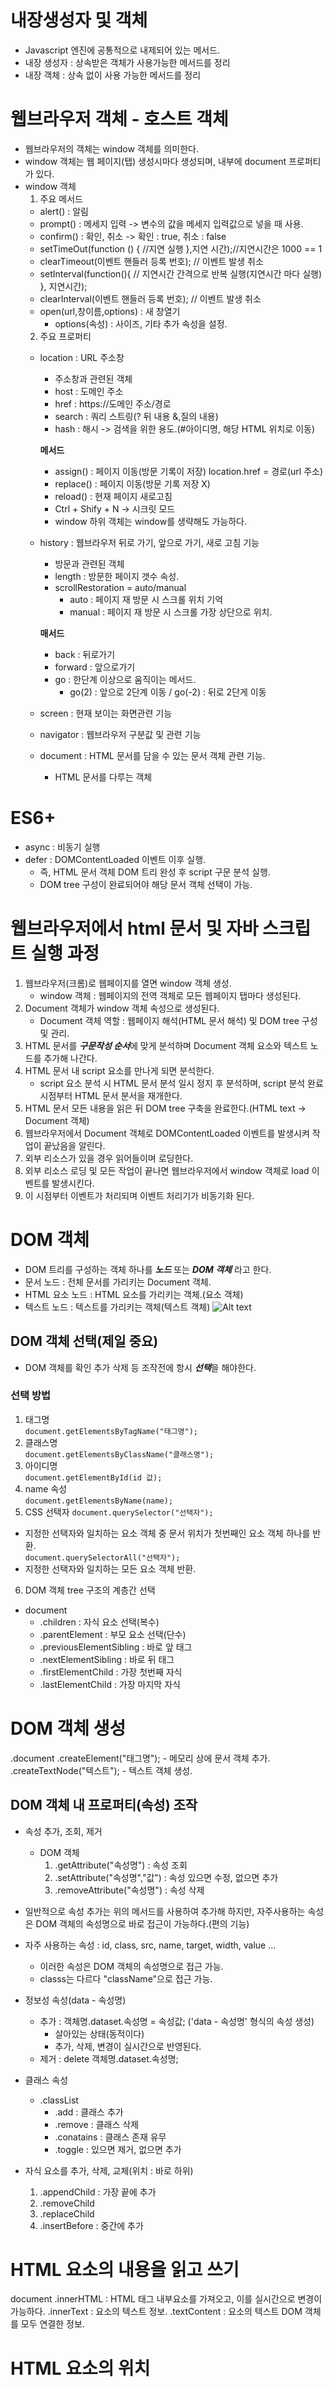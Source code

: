 # 내장생성자 및 객체
- Javascript 엔진에 공통적으로 내제되어 있는 메서드.
- 내장 생성자 : 상속받은 객체가 사용가능한 메서드를 정리
- 내장 객체 : 상속 없이 사용 가능한 메서드를 정리

# 웹브라우저 객체 - 호스트 객체
- 웹브라우저의 객체는 window 객체를 의미한다.
- window 객체는 웹 페이지(탭) 생성시마다 생성되며, 내부에 document 프로퍼티가 있다.
- window 객체
    1. 주요 메서드
    - alert() : 알림
    - prompt() : 메세지 입력 -> 변수의 값을 메세지 입력값으로 넣을 때 사용.
    - confirm() : 확인, 취소 -> 확인 : true, 취소 : false
    - setTimeOut(function () {
        //지연 실행
    },지연 시간);//지연시간은 1000 == 1
    - clearTimeout(이벤트 핸들러 등록 번호); // 이벤트 발생 취소
    - setInterval(function(){
        // 지연시간 간격으로 반복 실행(지연시간 마다 실행)
    }, 지연시간);
    - clearInterval(이벤트 핸들러 등록 번호); // 이벤트 발생 취소
    - open(url,창이름,options) : 새 창열기
        - options(속성) : 사이즈, 기타 추가 속성을 설정.
    2. 주요 프로퍼티
    - location : URL 주소창
        - 주소창과 관련된 객체
        - host : 도메인 주소
        - href : https://도메인 주소/경로
        - search : 쿼리 스트링(? 뒤 내용 &,질의 내용)
        - hash : 해시 -> 검색을 위한 용도.(#아이디명, 해당 HTML 위치로 이동) 

        **메서드**
        - assign() : 페이지 이동(방문 기록이 저장)
            location.href = 경로(url 주소)
        - replace() : 페이지 이동(방문 기록 저장 X)
        - reload() : 현재 페이지 새로고침
        - Ctrl + Shify + N -> 시크릿 모드
        - window 하위 객체는 window를 생략해도 가능하다.

    - history : 웹브라우저 뒤로 가기, 앞으로 가기, 새로 고침 기능
        - 방문과 관련된 객체
        - length  : 방문한 페이지 갯수 속성.
        - scrollRestoration = auto/manual
            - auto : 페이지 재 방문 시 스크롤 위치 기억
            - manual : 페이지 재 방문 시 스크롤 가장 상단으로 위치.

        **매서드**
        - back : 뒤로가기
        - forward : 앞으로가기
        - go : 한단계 이상으로 움직이는 메서드.
            - go(2) : 앞으로 2단계 이동 / go(-2) : 뒤로 2단게 이동

    - screen : 현재 보이는 화면관련 기능
    - navigator : 웹브라우저 구분값 및 관련 기능
    - document : HTML 문서를 담을 수 있는 문서 객체 관련 기능.
        - HTML 문서를 다루는 객체

# ES6+
- async : 비동기 실행
- defer : DOMContentLoaded 이벤트 이후 실행.
    - 즉, HTML 문서 객체 DOM 트리 완성 후 script 구문 분석 실행.
    - DOM tree 구성이 완료되어야 해당 문서 객체 선택이 가능.

# 웹브라우저에서 html 문서 및 자바 스크립트 실행 과정
1. 웹브라우저(크롬)로 웹페이지를 열면 window 객체 생성.
    - window 객체 : 웹페이지의 전역 객체로 모든 웹페이지 탭마다 생성된다.
2. Document 객체가 window 객체 속성으로 생성된다.
    - Document 객체 역할 : 웹페이지 해석(HTML 문서 해석) 및 DOM tree 구성 및 관리.
3. HTML 문서를 ***구문작성 순서***에 맞게 분석하며 Document 객체 요소와 텍스트 노드를 추가해 나간다.
4. HTML 문서 내 script 요소를 만나게 되면 분석한다.
    - script 요소 분석 시 HTML 문서 분석 일시 정지 후 분석하며, script 분석 완료 시점부터 HTML 문서 분서을 재개한다.
5. HTML 문서 모든 내용을 읽은 뒤 DOM tree 구축을 완료한다.(HTML text -> Document 객체)
6. 웹브라우저에서 Document 객체로 DOMContentLoaded 이벤트를 발생시켜 작업이 끝났음을 알린다.
7. 외부 리소스가 있을 경우 읽어들이며 로딩한다.
8. 외부 리소스 로딩 및 모든 작업이 끝나면 웹브라우저에서 window 객체로 load 이벤트를 발생시킨다.
9. 이 시점부터 이벤트가 처리되며 이벤트 처리기가 비동기화 된다.

# DOM 객체
- DOM 트리를 구성하는 객체 하나를 ***노드*** 또는 ***DOM 객체*** 라고 한다.
- 문서 노드 : 전체 문서를 가리키는 Document 객체.
- HTML 요소 노드 : HTML 요소를 가리키는 객체.(요소 객체)
- 텍스트 노드 : 텍스트를 가리키는 객체(텍스트 객체)
![Alt text](https://raw.githubusercontent.com/yonggyo1125/curriculum300H/main/2.%EC%9B%B9%ED%91%9C%EC%A4%80%2848%EC%8B%9C%EA%B0%84%29/13~14%EC%9D%BC%EC%B0%A8%286h%29%20-%20%EC%9B%B9%EB%B8%8C%EB%9D%BC%EC%9A%B0%EC%A0%80%20%EA%B0%9D%EC%B2%B4/images/images3.png)

## DOM 객체 선택(제일 중요)
- DOM 객체를 확인 추가 삭제 등 조작전에 항시 ***선택***을 해야한다.
### 선택 방법
1. 태그명  
`document.getElementsByTagName("태그명");`  
2. 클래스명  
`document.getElementsByClassName("클래스명");`  
3. 아이디명  
`document.getElementById(id 값);`  
4. name 속성  
`document.getElementsByName(name);`  
5. CSS 선택자
`document.querySelector("선택자");`  
- 지정한 선택자와 일치하는 요소 객체 중 문서 위치가 첫번째인 요소 객체 하나를 반환.  
`document.querySelectorAll("선택자");`  
- 지정한 선택자와 일치하는 모든 요소 객체 반환.
6. DOM 객체 tree 구조의 계층간 선택
- document
    - .children : 자식 요소 선택(복수)
    - .parentElement : 부모 요소 선택(단수)
    - .previousElementSibling : 바로 앞 태그
    - .nextElementSibling : 바로 뒤 태그
    - .firstElementChild : 가장 첫번째 자식
    - .lastElementChild : 가장 마지막 자식

# DOM 객체 생성
.document
    .createElement("태그명");
        - 메모리 상에 문서 객체 추가.
    .createTextNode("텍스트");
        - 텍스트 객체 생성.

## DOM 객체 내 프로퍼티(속성) 조작
- 속성 추가, 조회, 제거
    - DOM 객체
        1. .getAttribute("속성명") : 속성 조회
        2. .setAttribute("속성명","값") : 속성 있으면 수정, 없으면 추가
        3. .removeAttribute("속성명") : 속성 삭제

- 일반적으로 속성 추가는 위의 메서드를 사용하여 추가해 하지만, 자주사용하는 속성은
DOM 객체의 속성명으로 바로 접근이 가능하다.(편의 기능)
- 자주 사용하는 속성 : id, class, src, name, target, width, value ...
    - 이러한 속성은 DOM 객체의 속성명으로 접근 가능.
    - classs는 다르다 "className"으로 접근 가능.

- 정보성 속성(data - 속성명)
    - 추가 : 객체명.dataset.속성명 = 속성값; ('data - 속성명' 형식의 속성 생성)
        - 살아있는 상태(동적이다)
        - 추가, 삭제, 변경이 실시간으로 반영된다.
    - 제거 : delete 객체명.dataset.속성명;

- 클래스 속성
    - .classList
        - .add : 클래스 추가
        - .remove : 클래스 삭제
        - .conatains : 클래스 존재 유무
        - .toggle : 있으면 제거, 없으면 추가

- 자식 요소를 추가, 삭제, 교체(위치 : 바로 하위)
    1. .appendChild : 가장 끝에 추가
    2. .removeChild 
    3. .replaceChild
    4. .insertBefore : 중간에 추가

# HTML 요소의 내용을 읽고 쓰기
document
    .innerHTML : HTML 태그 내부요소를 가져오고, 이를 실시간으로 변경이 가능하다.
    .innerText : 요소의 텍스트 정보.
    .textContent : 요소의 텍스트 DOM 객체를 모두 연결한 정보.

# HTML 요소의 위치
